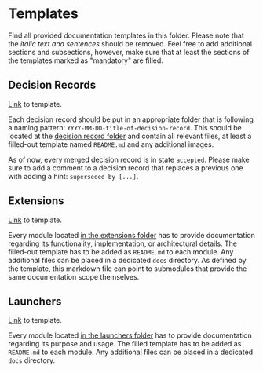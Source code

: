 # Templates

Find all provided documentation templates in this folder. Please note that the _italic text 
and sentences_ should be removed. Feel free to add additional sections and subsections, however, make sure
that at least the sections of the templates marked as "mandatory" are filled.

## Decision Records

[Link](decision-record.md) to template.

Each decision record should be put in an appropriate folder that is following a naming pattern: 
`YYYY-MM-DD-title-of-decision-record`. This should be located at the [decision record folder](../developer/decision-records) 
and contain all relevant files, at least a filled-out template named `README.md` and any additional images.

As of now, every merged decision record is in state `accepted`. Please make sure to add a comment to
a decision record that replaces a previous one with adding a hint: `superseded by [...]`.

## Extensions

[Link](extension.md) to template.

Every module located [in the extensions folder](../../extensions) has to provide documentation regarding its 
functionality, implementation, or architectural details.
The filled-out template has to be added as `README.md` to each module. Any additional files can be placed 
in a dedicated `docs` directory. As defined by the template, this markdown file can point to submodules 
that provide the same documentation scope themselves.

## Launchers

[Link](launcher.md) to template.

Every module located [in the launchers folder](../../launchers) has to provide documentation regarding its purpose and usage.
The filled template has to be added as `README.md` to each module. Any additional files can be placed 
in a dedicated `docs` directory.
